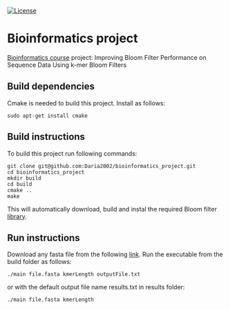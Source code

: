 [![License](https://img.shields.io/packagist/l/doctrine/orm.svg)](https://img.shields.io/packagist/l/doctrine/orm.svg)
# Bioinformatics project
[Bioinformatics course](http://www.fer.unizg.hr/predmet/bio) project: Improving Bloom Filter Performance on Sequence Data Using k-mer Bloom Filters
## Build dependencies
Cmake is needed to build this project. Install as follows: 
```
sudo apt-get install cmake
```
## Build instructions 
To build this project run following commands: 
```
git clone git@github.com:Daria2002/bioinformatics_project.git
cd bioinformatics_project
mkdir build
cd build
cmake ..
make
```
This will automatically download, build and instal the required Bloom filter [library](https://github.com/mavam/libbf/).
## Run instructions 
Download any fasta file from the following [link](http://bacteria.ensembl.org/index.html).
Run the executable from the build folder as follows:
```
./main file.fasta kmerLength outputFile.txt
```
or with the default output file name results.txt in results folder:
```
./main file.fasta kmerLength
```
